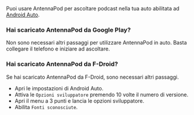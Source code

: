 Puoi usare AntennaPod per ascoltare podcast nella tua auto abilitata ad [Android Auto](https://www.android.com/auto/).

### Hai scaricato AntennaPod da **Google Play**?

Non sono necessari altri passaggi per utilizzare AntennaPod in auto. Basta collegare il telefono e iniziare ad ascoltare.

### Hai scaricato AntennaPod da **F-Droid**?

Se hai scaricato AntennaPod da F-Droid, sono necessari altri passaggi.

- Apri le impostazioni di Android Auto.
- Attiva le `Opzioni sviluppatore` premendo 10 volte il numero di versione.
- Apri il menu a 3 punti e lancia le opzioni sviluppatore.
- Abilita `Fonti sconosciute`.

